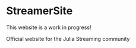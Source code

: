 # StreamerSite

This website is a work in progress! 

Official website for the Julia Streaming community
